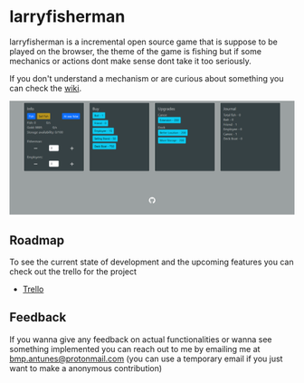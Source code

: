 # larryfisherman

larryfisherman is a incremental open source game that is suppose to be played on the browser, the theme of the game is fishing but if some mechanics or actions dont make sense dont take it too seriously. 

If you don't understand a mechanism or are curious about something you can check the [wiki](https://github.com/brunompa/larryfisherman/wiki).

<img alt="Screenshot of the game at the current state" src="doc/screenshot.png">


## Roadmap
To see the current state of development and the upcoming features you can check out the trello for the project
- [Trello](https://trello.com/b/hDq5CJEx/larry-fisherman)

## Feedback
If you wanna give any feedback on actual functionalities or wanna see something implemented you can reach out to me by emailing me at bmp.antunes@protonmail.com (you can use a temporary email if you just want to make a anonymous contribution)